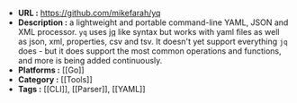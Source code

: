 - **URL :** https://github.com/mikefarah/yq
- **Description :** a lightweight and portable command-line YAML, JSON and XML processor. `yq` uses [jq](https://github.com/stedolan/jq) like syntax but works with yaml files as well as json, xml, properties, csv and tsv. It doesn't yet support everything `jq` does - but it does support the most common operations and functions, and more is being added continuously.
- **Platforms :** [[Go]]
- **Category :** [[Tools]]
- **Tags :** [[CLI]], [[Parser]], [[YAML]]
